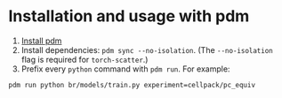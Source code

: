 # Installation and usage with pdm
1. [Install pdm](https://pdm-project.org/en/latest/#recommended-installation-method)
2. Install dependencies: `pdm sync --no-isolation`. (The `--no-isolation` flag is required for `torch-scatter`.)
3. Prefix every `python` command with `pdm run`. For example:
```
pdm run python br/models/train.py experiment=cellpack/pc_equiv
```
